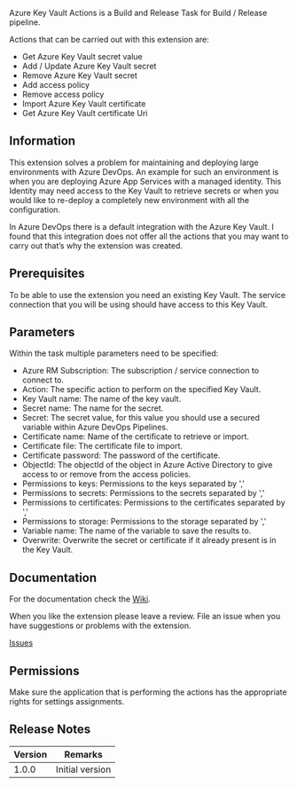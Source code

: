 Azure Key Vault Actions is a Build and Release Task for Build / Release pipeline.

Actions that can be carried out with this extension are:
* Get Azure Key Vault secret value
* Add / Update Azure Key Vault secret
* Remove Azure Key Vault secret
* Add access policy
* Remove access policy
* Import Azure Key Vault certificate
* Get Azure Key Vault certificate Uri

## Information

This extension solves a problem for maintaining and deploying large environments with Azure DevOps. An example for such an environment is when you are deploying Azure App Services with a managed identity. This Identity may need access to the Key Vault to retrieve secrets or when you would like to re-deploy a completely new environment with all the configuration.

In Azure DevOps there is a default integration with the Azure Key Vault. I found that this integration does not offer all the actions that you may want to carry out that’s why the extension was created.

## Prerequisites

To be able to use the extension you need an existing Key Vault. The service connection that you will be using should have access to this Key Vault.

## Parameters

Within the task multiple parameters need to be specified:
* Azure RM Subscription: The subscription / service connection to connect to.
* Action: The specific action to perform on the specified Key Vault.
* Key Vault name: The name of the key vault.
* Secret name: The name for the secret.
* Secret: The secret value, for this value you should use a secured variable within Azure DevOps Pipelines.
* Certificate name: Name of the certificate to retrieve or import. 
* Certificate file: The certificate file to import.
* Certificate password: The password of the certificate.
* ObjectId: The objectId of the object in Azure Active Directory to give access to or remove from the access policies.
* Permissions to keys: Permissions to the keys separated by ','
* Permissions to secrets: Permissions to the secrets separated by ','
* Permissions to certificates: Permissions to the certificates separated by ','
* Permissions to storage: Permissions to the storage separated by ','
* Variable name: The name of the variable to save the results to.
* Overwrite: Overwrite the secret or certificate if it already present is in the Key Vault.

## Documentation

For the documentation check the [Wiki](https://github.com/MaikvanderGaag/msft-extensions/wiki).

When you like the extension please leave a review. File an issue when you have suggestions or problems with the extension.

[Issues](https://github.com/MaikvanderGaag/msft-extensions/issues)

## Permissions

Make sure the application that is performing the actions has the appropriate rights for settings assignments.

## Release Notes

| Version | Remarks                             |  
|---------|-------------------------------------|
| 1.0.0   | Initial version                     |


